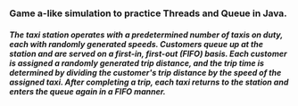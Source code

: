 ### Game a-like simulation to practice Threads and Queue in Java.
 
#####  The taxi station operates with a predetermined number of taxis on duty, each with randomly generated speeds. Customers queue up at the station and are served on a first-in, first-out (FIFO) basis. Each customer is assigned a randomly generated trip distance, and the trip time is determined by dividing the customer's trip distance by the speed of the assigned taxi. After completing a trip, each taxi returns to the station and enters the queue again in a FIFO manner.